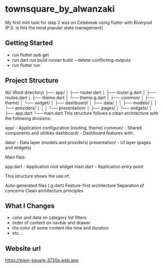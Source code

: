 # townsquare_by_alwanzaki

My first mini task for step 2 was on Celebreak using flutter with Riverpod (P.S. is this the most popular state management)

## Getting Started

- run flutter pub get
- run dart run build runner build --delete-conflicting-outputs
- run flutter run

## Project Structure
lib/ (Root directory)
├── app/
│   ├── router.dart
│   ├── router.g.dart
│   ├── routes.dart
│   ├── theme.dart
│   └── theme.g.dart
│
├── common/
│   ├── theme/
│   └── widget/
│
├── dashboard/
│   ├── data/
│   │   ├── models/
│   │   └── providers/
│   │
│   └── presentation/
│       ├── pages/
│       └── widgets/
│
├── app.dart
└── main.dart
This structure follows a clean architecture with the following divisions:

app/ - Application configuration (routing, theme)
common/ - Shared components and utilities
dashboard/ - Dashboard features with:

data/ - Data layer (models and providers)
presentation/ - UI layer (pages and widgets)

Main files:

app.dart - Application root widget
main.dart - Application entry point

This structure shows the use of:

Auto-generated files (.g.dart)
Feature-first architecture
Separation of concerns
Clean architecture principles

## What I Changes
- color and data on category list filters
- order of content on navbar and drawer
- the color of some content like time and duration
- etc...

## Website url
https://town-square-3720a.web.app
